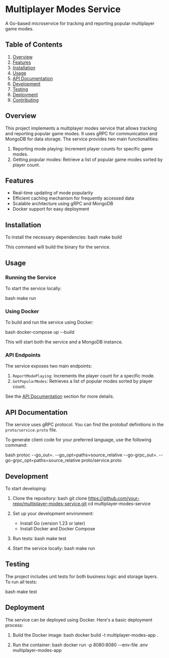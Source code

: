 # Multiplayer Modes Service

A Go-based microservice for tracking and reporting popular multiplayer game modes.

## Table of Contents

1. [Overview](#overview)
2. [Features](#features)
3. [Installation](#installation)
4. [Usage](#usage)
5. [API Documentation](#api-documentation)
6. [Development](#development)
7. [Testing](#testing)
8. [Deployment](#deployment)
9. [Contributing](#contributing)

## Overview

This project implements a multiplayer modes service that allows tracking and reporting popular game modes. It uses gRPC for communication and MongoDB for data storage. The service provides two main functionalities:

1. Reporting mode playing: Increment player counts for specific game modes.
2. Getting popular modes: Retrieve a list of popular game modes sorted by player count.

## Features

- Real-time updating of mode popularity
- Efficient caching mechanism for frequently accessed data
- Scalable architecture using gRPC and MongoDB
- Docker support for easy deployment

## Installation

To install the necessary dependencies:
bash make build


This command will build the binary for the service.

## Usage

### Running the Service

To start the service locally:

bash make run


### Using Docker

To build and run the service using Docker:

bash docker-compose up --build


This will start both the service and a MongoDB instance.

### API Endpoints

The service exposes two main endpoints:

1. `ReportModePlaying`: Increments the player count for a specific mode.
2. `GetPopularModes`: Retrieves a list of popular modes sorted by player count.

See the [API Documentation](#api-documentation) section for more details.

## API Documentation

The service uses gRPC protocol. You can find the protobuf definitions in the `proto/service.proto` file.

To generate client code for your preferred language, use the following command:

bash protoc --go_out=. --go_opt=paths=source_relative
--go-grpc_out=. --go-grpc_opt=paths=source_relative
proto/service.proto


## Development

To start developing:

1. Clone the repository:
bash git clone https://github.com/your-repo/multiplayer-modes-service.git cd multiplayer-modes-service


2. Set up your development environment:
   - Install Go (version 1.23 or later)
   - Install Docker and Docker Compose

3. Run tests:
bash make test


4. Start the service locally:
bash make run


## Testing

The project includes unit tests for both business logic and storage layers. To run all tests:

bash make test


## Deployment

The service can be deployed using Docker. Here's a basic deployment process:

1. Build the Docker image:
bash docker build -t multiplayer-modes-app .


2. Run the container:
bash docker run -p 8080:8080 --env-file .env multiplayer-modes-app
